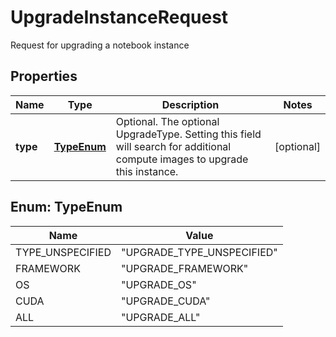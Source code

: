 

# UpgradeInstanceRequest

Request for upgrading a notebook instance

## Properties

| Name | Type | Description | Notes |
|------------ | ------------- | ------------- | -------------|
|**type** | [**TypeEnum**](#TypeEnum) | Optional. The optional UpgradeType. Setting this field will search for additional compute images to upgrade this instance. |  [optional] |



## Enum: TypeEnum

| Name | Value |
|---- | -----|
| TYPE_UNSPECIFIED | &quot;UPGRADE_TYPE_UNSPECIFIED&quot; |
| FRAMEWORK | &quot;UPGRADE_FRAMEWORK&quot; |
| OS | &quot;UPGRADE_OS&quot; |
| CUDA | &quot;UPGRADE_CUDA&quot; |
| ALL | &quot;UPGRADE_ALL&quot; |



